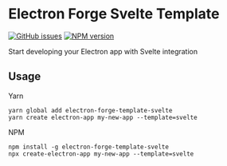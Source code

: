 # Electron Forge Svelte Template
[![GitHub issues](https://img.shields.io/github/issues/Rexkit/electron-forge-template-svelte)](https://github.com/Rexkit/electron-forge-template-svelte/issues)
[![NPM version](https://img.shields.io/npm/v/electron-forge-template-svelte?style=flat-square)](https://www.npmjs.com/package/electron-forge-template-svelte)

Start developing your Electron app with Svelte integration

## Usage

Yarn

```
yarn global add electron-forge-template-svelte
yarn create electron-app my-new-app --template=svelte
```

NPM

```
npm install -g electron-forge-template-svelte
npx create-electron-app my-new-app --template=svelte
```
